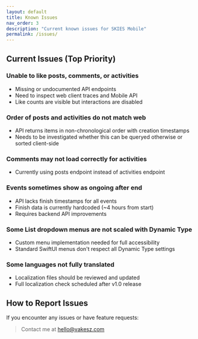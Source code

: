 ```yaml
---
layout: default
title: Known Issues
nav_order: 3
description: "Current known issues for SKIES Mobile"
permalink: /issues/
---
```


## Current Issues (Top Priority)

### Unable to like posts, comments, or activities

- Missing or undocumented API endpoints
- Need to inspect web client traces and Mobile API
- Like counts are visible but interactions are disabled

### Order of posts and activities do not match web

- API returns items in non-chronological order with creation timestamps
- Needs to be investigated whether this can be queryed otherwise or sorted client-side

### Comments may not load correctly for activities

- Currently using posts endpoint instead of activities endpoint

### Events sometimes show as ongoing after end

- API lacks finish timestamps for all events
- Finish data is currently hardcoded (~4 hours from start)
- Requires backend API improvements

### Some List dropdown menus are not scaled with Dynamic Type

- Custom menu implementation needed for full accessibility
- Standard SwiftUI menus don't respect all Dynamic Type settings

### Some languages not fully translated

- Localization files should be reviewed and updated
- Full localization check scheduled after v1.0 release

## How to Report Issues

If you encounter any issues or have feature requests:

> Contact me at [hello@vakesz.com](mailto:hello@vakesz.com)
